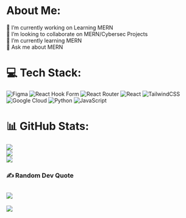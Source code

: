 # About Me:
🔭 I’m currently working on Learning MERN<br>👯 I’m looking to collaborate on MERN/Cybersec Projects<br>🌱 I’m currently learning MERN<br>💬 Ask me about MERN<br>


# 💻 Tech Stack:
![Figma](https://img.shields.io/badge/figma-%23F24E1E.svg?style=for-the-badge&logo=figma&logoColor=white) ![React Hook Form](https://img.shields.io/badge/React%20Hook%20Form-%23EC5990.svg?style=for-the-badge&logo=reacthookform&logoColor=white) ![React Router](https://img.shields.io/badge/React_Router-CA4245?style=for-the-badge&logo=react-router&logoColor=white) ![React](https://img.shields.io/badge/react-%2320232a.svg?style=for-the-badge&logo=react&logoColor=%2361DAFB) ![TailwindCSS](https://img.shields.io/badge/tailwindcss-%2338B2AC.svg?style=for-the-badge&logo=tailwind-css&logoColor=white) ![Google Cloud](https://img.shields.io/badge/GoogleCloud-%234285F4.svg?style=for-the-badge&logo=google-cloud&logoColor=white) ![Python](https://img.shields.io/badge/python-3670A0?style=for-the-badge&logo=python&logoColor=ffdd54) ![JavaScript](https://img.shields.io/badge/javascript-%23323330.svg?style=for-the-badge&logo=javascript&logoColor=%23F7DF1E)
# 📊 GitHub Stats:
![](https://github-readme-stats.vercel.app/api?username=Melvin&theme=onedark&hide_border=false&include_all_commits=true&count_private=false)<br/>
![](https://github-readme-streak-stats.herokuapp.com/?user=Melvin&theme=onedark&hide_border=false)<br/>
![](https://github-readme-stats.vercel.app/api/top-langs/?username=Melvin&theme=onedark&hide_border=false&include_all_commits=true&count_private=false&layout=compact)

### ✍️ Random Dev Quote
![](https://quotes-github-readme.vercel.app/api?type=vetical&theme=radical)
---
[![](https://visitcount.itsvg.in/api?id=Melvin&icon=0&color=0)](https://visitcount.itsvg.in)

<!-- Proudly created with GPRM ( https://gprm.itsvg.in ) -->

